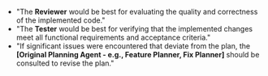 - "The **Reviewer** would be best for evaluating the quality and correctness of the implemented code."
- "The **Tester** would be best for verifying that the implemented changes meet all functional requirements and acceptance criteria."
- "If significant issues were encountered that deviate from the plan, the **[Original Planning Agent - e.g., Feature Planner, Fix Planner]** should be consulted to revise the plan." 